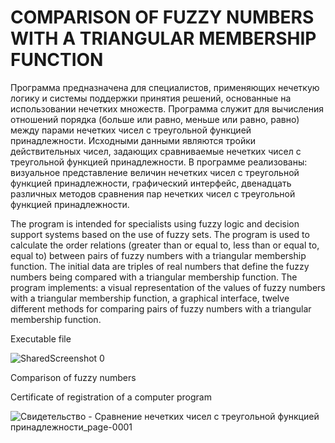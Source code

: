 # COMPARISON OF FUZZY NUMBERS WITH A TRIANGULAR MEMBERSHIP FUNCTION

Программа предназначена для специалистов, применяющих нечеткую логику и системы поддержки принятия решений, основанные на использовании нечетких множеств. Программа служит для вычисления отношений порядка (больше или равно, меньше или равно, равно) между парами нечетких чисел с треугольной функцией принадлежности. Исходными данными являются тройки действительных чисел, задающих сравниваемые нечетких чисел с треугольной функцией принадлежности. В программе реализованы: визуальное представление величин нечетких чисел с треугольной функцией принадлежности, графический интерфейс, двенадцать различных методов сравнения пар нечетких чисел с треугольной функцией принадлежности.

The program is intended for specialists using fuzzy logic and decision support systems based on the use of fuzzy sets. The program is used to calculate the order relations (greater than or equal to, less than or equal to, equal to) between pairs of fuzzy numbers with a triangular membership function. The initial data are triples of real numbers that define the fuzzy numbers being compared with a triangular membership function. The program implements: a visual representation of the values of fuzzy numbers with a triangular membership function, a graphical interface, twelve different methods for comparing pairs of fuzzy numbers with a triangular membership function.

Executable file

![SharedScreenshot 0](https://user-images.githubusercontent.com/72341725/155752415-38a7e25d-5be9-4165-83fa-e424023a5fc3.jpg)

Comparison of fuzzy numbers


Certificate of registration of a computer program

![Свидетельство - Сравнение нечетких чисел с треугольной функцией принадлежности_page-0001](https://user-images.githubusercontent.com/72341725/155676559-af26a63a-2f81-463f-a390-23bb3ad83844.jpg)
